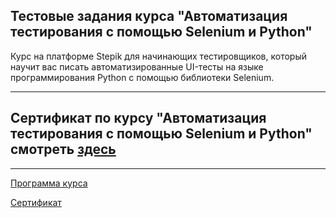 ## Тестовые задания курса "Автоматизация тестирования с помощью Selenium и Python"



Курс на платформе Stepik для начинающих тестировщиков, который научит вас писать автоматизированные UI-тесты на языке программирования Python с помощью библиотеки Selenium. 

---

## Сертификат по курсу "Автоматизация тестирования с помощью Selenium и Python" смотреть [здесь](https://github.com/AndreiBra/Selenium_course_stepik/blob/main/stepik-certificate-575-6f7ac44.pdf)

---

[Программа курса](https://stepik.org/course/575/syllabus)

[Сертификат](https://stepik.org/cert/1453929)
